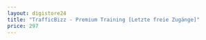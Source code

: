 ```yaml
---
layout: digistore24
title: "TrafficBizz - Premium Training [Letzte freie Zugänge]"
price: 297
---
```

